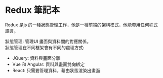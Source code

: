# Redux 筆記本
Redux 是js 的一種狀態管理工作，他是一種前端的架構模式，他能套用任何程式語言。   

狀態管理: 管理UI 畫面與資料間的對應關係。    
狀態管理在不同框架會有不同的處理方式:
- JQuery: 資料與畫面分離
- Vue 和 Angular: 資料與畫面雙向綁定
- React: 只需要管理資料，藉由狀態渲染出畫面
